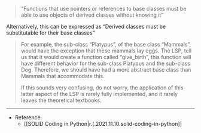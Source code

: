 

> “Functions that use pointers or references to base classes must be able to use objects of derived classes without knowing it”

Alternatively, this can be expressed as “Derived classes must be substitutable for their base classes”

> For example, the sub-class “Platypus”, of the base class “Mammals”, would have the exception that these mammals lay eggs. The LSP, tell us that it would create a function called “give_birth”, this function will have different behavior for the sub-class Platypus and the sub-class Dog. Therefore, we should have had a more abstract base class than Mammals that accommodate this.
>
> If this sounds very confusing, do not worry, the application of this latter aspect of the LSP is rarely fully implemented, and it rarely leaves the theoretical textbooks.

---

- Reference:
  - [[SOLID Coding in Python|r.(.2021.11.10.solid-coding-in-python]]

